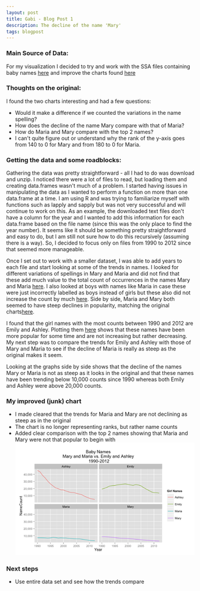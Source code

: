 ```yaml
---
layout: post
title: Gabi - Blog Post 1
description: The decline of the name 'Mary'
tags: blogpost
---
```


### Main Source of Data:
For my visualization I decided to try and work with the SSA files containing baby names [here](http://www.ssa.gov/oact/babynames/limits.html)
and improve the charts found [here](http://familyinequality.wordpress.com/2013/05/11/mary-free-fall-continues/)

### Thoughts on the original:

I found the two charts interesting and had a few questions:

* Would it make a difference if we counted the variations in the name spelling?
* How does the decline of the name Mary compare with that of Maria?
* How do Maria and Mary compare with the top 2 names?
* I can't quite figure out or understand why the rank of the y-axis goes from 140 to 0 for Mary and from 180 to 0 for Maria.

### Getting the data and some roadblocks:

Gathering the data was pretty straightforward - all I had to do was download and unzip. I noticed there were a lot of files to 
read, but loading them and creating data.frames wasn't much of a problem. I started having issues in manipulating the data as
I wanted to perform a function on more than one data.frame at a time. I am using R and was trying to familiarize myself with 
functions such as lapply and sapply but was not very successful and will continue to work on this. As an example,
the downloaded text files don't have a column for the year and I wanted to add this information for each data.frame based on the 
file name (since this was the only place to find the year number). It seems like it should be something pretty straightforward and 
easy to do, but I am still not sure how to do this recursively (assuming there is a way). So, I decided to focus only on files from
1990 to 2012 since that seemed more manageable.

Once I set out to work with a smaller dataset, I was able to add years to each file and start looking at some of the trends in
names. I looked for different variations of spellings in Mary and Maria and did not find that these add much value to the total
count of occurrences in the names Mary and Maria [here](https://github.com/Gabya06/datascience/blob/master/MariaDecline/assets/otherMarianames.png). 
I also looked at boys with names like Maria in case these were just incorrectly labelled as boys instead of girls but 
these also did not increase the count by much [here](https://github.com/Gabya06/datascience/blob/master/MariaDecline/assets/otherMariaboys.png). 
Side by side, Maria and Mary both seemed to have steep declines in popularity, matching the original charts[here](https://github.com/Gabya06/datascience/blob/master/MariaDecline/assets/sidebysideMaryMaria.png).

I found that the girl names with the most counts between 1990 and 2012 are Emily and Ashley. 
Plotting them [here](https://github.com/Gabya06/datascience/blob/master/MariaDecline/assets/top2names.png) shows that these names have been 
more popular for some time and are not increasing but rather decreasing. My next step was to compare the trends
for Emily and Ashley with those of Mary and Maria to see if the decline of Maria is really as steep as the original makes it seem.

Looking at the graphs side by side shows that the decline of the names Mary or Maria is not as steep as it looks in the original
and that these names have been trending below 10,000 counts since 1990 whereas both Emily and Ashley were above 20,000 counts. 

### My improved (junk) chart
* I made cleared that the trends for Maria and Mary are not declining as steep as in the original
* The chart is no longer representing ranks, but rather name counts
* Added clear comparison with the top 2 names showing that Maria and Mary were not that popular to begin with
[![top2Maria](http://github.com/Gabya06/datascience/blob/master/MariaDecline/assets/top2Maria.png)](https://raw.github.com/Gabya06/datascience/master/MariaDecline/assets/top2Maria.png)

### Next steps
* Use entire data set and see how the trends compare